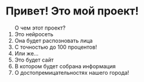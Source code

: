 <h1>Привет! Это мой проект!</h1>
<ol>
  О чем этот проект?
  <li> Это нейросеть </li>
  <li> Она будет распозновать лица </li>
  <li> С точностью до 100 процентов! </li>
  <li> Или же...</li>
  <li> Это будет сайт</li>
  <li> В котором будет собрана информация </li>
  <li> О достопремицательностях нашего города!</li>
   
</ol>
